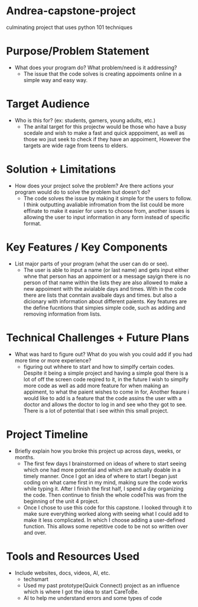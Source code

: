 # Andrea-capstone-project
culminating project that uses python 101 techniques
# Purpose/Problem Statement
- What does your program do? What problem/need is it addressing?
  - The issue that the code solves is creating appoiments online in a simple way and easy way. 
  
# Target Audience
- Who is this for? (ex: students, gamers, young adults, etc.)
  - The anital target for this projectw would be those who have a busy scedale and wish to make a fast and quick apppoiment, as well as those wo jsut seek to check if they
   have an appoiment, However the targets are wide rage from teens to elders. 
  
# Solution + Limitations
- How does your project solve the problem? Are there actions your program would do to solve the problem but doesn’t do?
  - The code solves the issue by making it simple for the users to follow. I think outputting avaliable infromation from the list could be more effinate to make it easier
    for users to choose from, another issues is allowing the user to input information in any form instead of specific format. 
  
# Key Features / Key Components
 - List major parts of your program (what the user can do or see).
   - The user is able to input a name (or last name) and gets input either whne that person has an appoiment or a message sayign there is no person of that name within the lists
     they are also allowed to make a new appoiment with the avialable days and times. With in the code there are lists that conntain avaibale days and times. but also a dicionary
     with information about different paients. Key features are the define fucntions that simpies simple code, such as adding and removing information from lists.
      
# Technical Challenges + Future Plans
- What was hard to figure out? What do you wish you could add if you had more time or more experience?
  - figuring out whhere to start and how to simplfy certain codes. Despite it being a simple project and having a simple goal there is a lot of off the screen code reqired to it,
    in the future I wish to simplfy more code as well as add more feature for when making an appiment, to what the paient wishes to come in for, Another feaure i would like to add
    is a feature that the code assins the user with a doctor and allows the doctor to log in and see who they got to see. There is a lot of potential that  i see within this
    small project. 
  
# Project Timeline
 - Briefly explain how you broke this project up across days, weeks, or months.
   - The first few days I brainstormed on ideas of where to start seeing which one had more potential and which are actually doable in a timely manner. 
    Once I got an idea of where to start I began just coding on what came first in my mind, making sure the code works while typing it. After I finish the first half, I spend a day organizing the      code. Then continue to finish the whole codeThis was from the beginning of the unit 4 project. 
   - Once I chose to use this code for this capstone. I looked through it to make sure everything worked along with seeing what I could add to make it less complicated.  In which I choose adding a      user-defined function. This allows some repetitive code to be not so written over and over. 

   
# Tools and Resources Used
- Include websites, docs, videos, AI, etc.
  - techsmart
  - Used my past prototype(Quick Connect) project as an influence which is where I got the idea to start CareToBe.
  - AI to help me understand errors and some types of code


